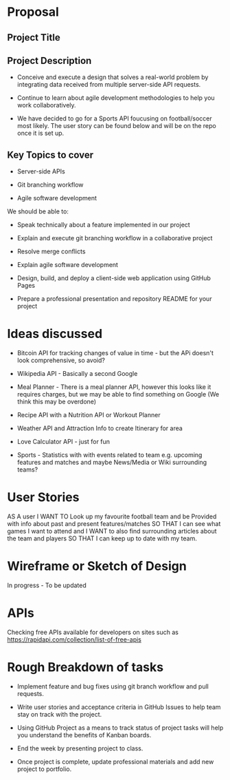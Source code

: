 # Proposal


## Project Title


## Project Description

* Conceive and execute a design that solves a real-world problem by integrating data received from multiple server-side API requests. 

* Continue to learn about agile development methodologies to help you work collaboratively. 

* We have decided to go for a Sports API foucusing on football/soccer most likely. The user story can be found below and will be on the repo once it is set up. 


## Key Topics to cover

* Server-side APIs

* Git branching workflow

* Agile software development

We should be able to:

* Speak technically about a feature implemented in our project

* Explain and execute git branching workflow in a collaborative project

* Resolve merge conflicts

* Explain agile software development

* Design, build, and deploy a client-side web application using GitHub Pages

* Prepare a professional presentation and repository README for your project


# Ideas discussed

* Bitcoin API for tracking changes of value in time - but the APi doesn't look comprehensive, so avoid?

* Wikipedia API - Basically a second Google

* Meal Planner - There is a meal planner API, however this looks like it requires charges, but we may be able to find something on Google (We think this may be overdone)

* Recipe API with a Nutrition API or Workout Planner

* Weather API and Attraction Info to create Itinerary for area

* Love Calculator API - just for fun

* Sports - Statistics with with events related to team e.g. upcoming features and matches and maybe News/Media or Wiki surrounding teams?


# User Stories

AS A user I WANT TO 
Look up my favourite football team and be
Provided with info about past and present features/matches 
SO THAT I can see what games I want to attend and
I WANT to also find surrounding articles about the team and players 
SO THAT I can keep up to date with my team.

# Wireframe or Sketch of Design

In progress - To be updated 

# APIs

Checking free APIs available for developers on sites such as https://rapidapi.com/collection/list-of-free-apis


# Rough Breakdown of tasks

* Implement feature and bug fixes using git branch workflow and pull requests.

* Write user stories and acceptance criteria in GitHub Issues to help team stay on track with the project. 

* Using GitHub Project as a means to track status of project tasks will help you understand the benefits of Kanban boards.

* End the week by presenting project to class. 

* Once project is complete, update  professional materials and add new project to portfolio.










